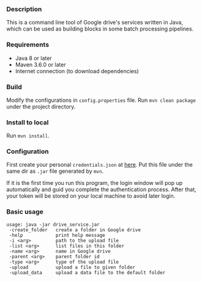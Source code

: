 ### Description

This is a command line tool of Google drive's services written in Java, 
which can be used as building blocks in some batch processing pipelines.

### Requirements

- Java 8 or later
- Maven 3.6.0 or later
- Internet connection (to download dependencies)

### Build

Modify the configurations in `config.properties` file.
Run `mvn clean package` under the project directory.

### Install to local

Run `mvn install`.

### Configuration

First create your personal `credentials.json` at [here](https://developers.google.com/drive/api/v3/quickstart/java).
Put this file under the same dir as `.jar` file generated by `mvn`.

If it is the first time you run this program, the login window will
pop up automatically and guid you complete the authentication process.
After that, your token will be stored on your local machine to avoid later login.


### Basic usage
```
usage: java -jar drive_service.jar
 -create_folder   create a folder in Google drive
 -help            print help message
 -i <arg>         path to the upload file
 -list <arg>      list files in this folder
 -name <arg>      name in Google drive
 -parent <arg>    parent folder id
 -type <arg>      type of the upload file
 -upload          upload a file to given folder
 -upload_data     upload a data file to the default folder
```
